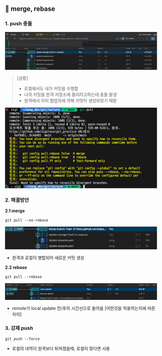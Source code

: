 ## 📍 merge, rebase

### 1. push 충돌

<p align="center"><img src="https://github.com/sigirace/page-images/blob/main/dev/git/remote_error1.png?raw=true"></p>

> [상황]
>
> - 로컬에서도 내가 커밋을 수행함
> - 나의 커밋을 원격 저장소에 올리려고하는데 충돌 발생
> - 원격에서 이미 협업자에 의해 커밋이 생성되었기 때문

<p align="center"><img src="https://github.com/sigirace/page-images/blob/main/dev/git/remote_error2.png?raw=true"></p>

### 2. 해결방안

**2.1 merge**

```
git pull --no-rebase
```

<p align="center"><img src="https://github.com/sigirace/page-images/blob/main/dev/git/remote_merge.png?raw=true"></p>

- 원격과 로컬이 병합되어 새로운 커밋 생성

**2.2 rebase**

```
git pull --rebase
```

<p align="center"><img src="https://github.com/sigirace/page-images/blob/main/dev/git/remote_rebase.png?raw=true"></p>

- remote가 local update 전/후의 시간선으로 들어옴 [어떤것을 적용하는지에 따른 차이]

### 3. 강제 push

```
git push --force
```

- 로컬의 내역이 원격보다 뒤쳐졌을때, 로컬이 맞다면 사용

